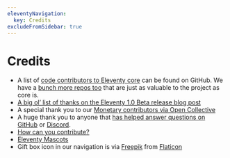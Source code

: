 ```yaml
---
eleventyNavigation:
  key: Credits
excludeFromSidebar: true
---
```


# Credits

* A list of [code contributors to Eleventy core](https://github.com/11ty/eleventy/graphs/contributors) can be found on GitHub. We have a [bunch more repos too](https://github.com/11ty) that are just as valuable to the project as core is.
* [A big ol’ list of thanks on the Eleventy 1.0 Beta release blog post](/blog/eleventy-v1-beta/#a-big-list-of-thanks)
* A special thank you to our [Monetary contributors via Open Collective](/docs/supporters/)
* A huge thank you to anyone that [has helped answer questions on GitHub](https://github.com/11ty/eleventy/issues) or [Discord](/blog/discord/).
* [How can you contribute?](/docs/how-to-support/)
* [Eleventy Mascots](/mascot/)
* Gift box icon in our navigation is via <a href="https://www.freepik.com/">Freepik</a> from <a href="https://www.flaticon.com/">Flaticon</a>
